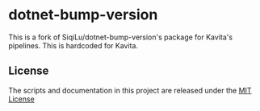 # dotnet-bump-version

This is a fork of SiqiLu/dotnet-bump-version's package for Kavita's pipelines. This is hardcoded for Kavita.


## License

The scripts and documentation in this project are released under the [MIT License](LICENSE)
